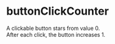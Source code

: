 # buttonClickCounter
A clickable button stars from value 0.  
After each click, the button increases 1.
